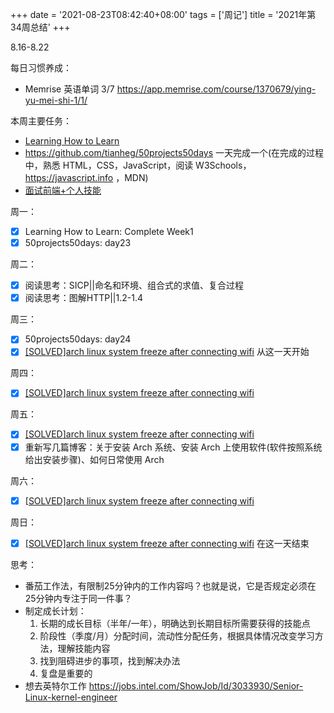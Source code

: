 +++
date = '2021-08-23T08:42:40+08:00'
tags = ['周记']
title = '2021年第34周总结'
+++

8.16-8.22

每日习惯养成：

- Memrise 英语单词 3/7 <https://app.memrise.com/course/1370679/ying-yu-mei-shi-1/1/>

本周主要任务：

- [Learning How to Learn](https://github.com/tianheg/blog/issues/137)
- <https://github.com/tianheg/50projects50days> 一天完成一个(在完成的过程中，熟悉 HTML，CSS，JavaScript，阅读 W3Schools，<https://javascript.info> ，MDN)
- [面试前端+个人技能](https://github.com/tianheg/blog/issues/142)

周一：

- [x] Learning How to Learn: Complete Week1
- [x] 50projects50days: day23

周二：

- [x] 阅读思考：SICP||命名和环境、组合式的求值、复合过程
- [x] 阅读思考：图解HTTP||1.2-1.4

周三：

- [x] 50projects50days: day24
- [x] [[SOLVED]arch linux system freeze after connecting wifi](https://github.com/tianheg/blog/issues/147) 从这一天开始

周四：

- [x] [[SOLVED]arch linux system freeze after connecting wifi](https://github.com/tianheg/blog/issues/147)

周五：

- [x] [[SOLVED]arch linux system freeze after connecting wifi](https://github.com/tianheg/blog/issues/147)
- [x] 重新写几篇博客：关于安装 Arch 系统、安装 Arch 上使用软件(软件按照系统给出安装步骤)、如何日常使用 Arch

周六：

- [x] [[SOLVED]arch linux system freeze after connecting wifi](https://github.com/tianheg/blog/issues/147)

周日：

- [x] [[SOLVED]arch linux system freeze after connecting wifi](https://github.com/tianheg/blog/issues/147) 在这一天结束

思考：

- 番茄工作法，有限制25分钟内的工作内容吗？也就是说，它是否规定必须在25分钟内专注于同一件事？
- 制定成长计划：
  1. 长期的成长目标（半年/一年），明确达到长期目标所需要获得的技能点
  2. 阶段性（季度/月）分配时间，流动性分配任务，根据具体情况改变学习方法，理解技能内容
  3. 找到阻碍进步的事项，找到解决办法
  4. 复盘是重要的
- 想去英特尔工作 <https://jobs.intel.com/ShowJob/Id/3033930/Senior-Linux-kernel-engineer>
